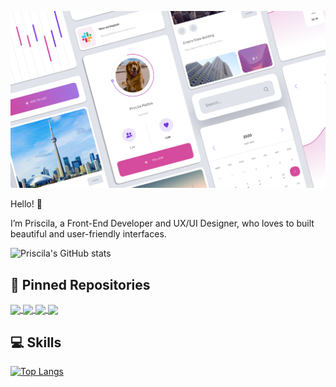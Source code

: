 
[![Priscila's GitHub Banner](Site_Background.png)](https://www.priscilamattos.com)



Hello! 🦄

I’m Priscila, a Front-End Developer and UX/UI Designer, who loves to built beautiful and user-friendly interfaces. 
</br>

![Priscila's GitHub stats](https://github-readme-stats.vercel.app/api?username=priscilamattos&show_icons=true&theme=omni)


## 📌 Pinned Repositories

<a href="https://github.com/priscilamattos/planted-project-1">
  <img align="center" src="https://github-readme-stats.vercel.app/api/pin/?username=priscilamattos&theme=omni&repo=planted-project-1" />
</a>
<a href="https://github.com/priscilamattos/arora_assignment-juno">
  <img align="center" src="https://github-readme-stats.vercel.app/api/pin/?username=priscilamattos&theme=omni&repo=arora_assignment-juno" />
</a>
<a href="https://github.com/priscilamattos/hire-it-canada-recruiting-agency">
  <img align="center" src="https://github-readme-stats.vercel.app/api/pin/?username=priscilamattos&theme=omni&repo=hire-it-canada-recruiting-agency" />
</a>
<a href="https://github.com/priscilamattos/spacex">
  <img align="center" src="https://github-readme-stats.vercel.app/api/pin/?username=priscilamattos&theme=omni&repo=spacex" />
</a>


## 💻 Skills

[![Top Langs](https://github-readme-stats.vercel.app/api/top-langs/?username=priscilamattos&theme=omni&layout=omni)](https://github.com/priscilamattos/github-readme-stats)

